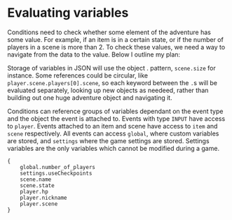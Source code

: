 # Evaluating variables

Conditions need to check whether some element of the adventure has some value. For example, if an item is in a certain state, or if the number of players in a scene is more than 2. To check these values, we need a way to navigate from the data to the value. Below I outline my plan:

Storage of variables in JSON will use the object . pattern, `scene.size` for instance. Some references could be circular, like `player.scene.players[0].scene`, so each keyword between the `.`s will be evaluated separately, looking up new objects as needeed, rather than building out one huge adventure object and navigating it.

Conditions can reference groups of variables dependant on the event type and the object the event is attached to. Events with type `INPUT` have access to `player`. Events attached to an item and scene have access to `item` and `scene` respectively. All events can access `global`, where custom variables are stored, and `settings` where the game settings are stored. Settings variables are the only variables which cannot be modified during a game.

```
{
    global.number_of_players
    settings.useCheckpoints
    scene.name
    scene.state
    player.hp
    player.nickname
    player.scene
}
```